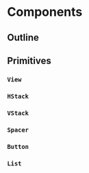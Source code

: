 # Components

## Outline

## Primitives

### `View`

### `HStack`

### `VStack`

### `Spacer`

### `Button`

### `List`

